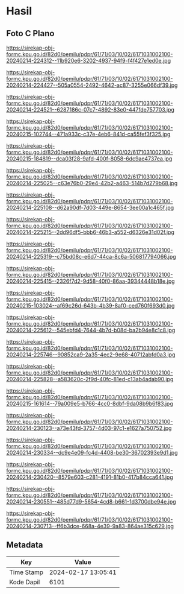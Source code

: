 # Hasil

## Foto C Plano

https://sirekap-obj-formc.kpu.go.id/82d0/pemilu/pdpr/61/71/03/10/02/6171031002100-20240214-224312--11b920e6-3202-4937-94f9-f4f427e1ed0e.jpg

https://sirekap-obj-formc.kpu.go.id/82d0/pemilu/pdpr/61/71/03/10/02/6171031002100-20240214-224427--505a0554-2492-4642-ac87-3255e066df39.jpg

https://sirekap-obj-formc.kpu.go.id/82d0/pemilu/pdpr/61/71/03/10/02/6171031002100-20240214-224521--6287186c-07c7-4892-83e0-447fde757703.jpg

https://sirekap-obj-formc.kpu.go.id/82d0/pemilu/pdpr/61/71/03/10/02/6171031002100-20240215-102744--471a933c-c37e-4eb6-841d-ca55fef3f325.jpg

https://sirekap-obj-formc.kpu.go.id/82d0/pemilu/pdpr/61/71/03/10/02/6171031002100-20240215-184819--dca03f28-9afd-400f-8058-6dc9ae4737ea.jpg

https://sirekap-obj-formc.kpu.go.id/82d0/pemilu/pdpr/61/71/03/10/02/6171031002100-20240214-225025--c63e76b0-29e4-42b2-a463-514b7d279b68.jpg

https://sirekap-obj-formc.kpu.go.id/82d0/pemilu/pdpr/61/71/03/10/02/6171031002100-20240214-225108--d62a90df-7d03-449e-8654-3ee00a1c465f.jpg

https://sirekap-obj-formc.kpu.go.id/82d0/pemilu/pdpr/61/71/03/10/02/6171031002100-20240214-225215--2dd96df5-bbb6-46b3-a552-d6326e31d02f.jpg

https://sirekap-obj-formc.kpu.go.id/82d0/pemilu/pdpr/61/71/03/10/02/6171031002100-20240214-225319--c75bd08c-e6d7-44ca-8c6a-506817794066.jpg

https://sirekap-obj-formc.kpu.go.id/82d0/pemilu/pdpr/61/71/03/10/02/6171031002100-20240214-225415--2326f7d2-9d58-40f0-86aa-39344448b18e.jpg

https://sirekap-obj-formc.kpu.go.id/82d0/pemilu/pdpr/61/71/03/10/02/6171031002100-20240215-103024--af69c26d-643b-4b39-8af0-ced760f693d0.jpg

https://sirekap-obj-formc.kpu.go.id/82d0/pemilu/pdpr/61/71/03/10/02/6171031002100-20240214-225612--545ebfd4-7644-4b7d-b08d-ba2b94e8c1c8.jpg

https://sirekap-obj-formc.kpu.go.id/82d0/pemilu/pdpr/61/71/03/10/02/6171031002100-20240214-225746--90852ca9-2a35-4ec2-9e68-40712abfd0a3.jpg

https://sirekap-obj-formc.kpu.go.id/82d0/pemilu/pdpr/61/71/03/10/02/6171031002100-20240214-225828--a583620c-2f9d-40fc-81ed-c13ab4adab90.jpg

https://sirekap-obj-formc.kpu.go.id/82d0/pemilu/pdpr/61/71/03/10/02/6171031002100-20240215-161614--79a009e5-b766-4cc0-8dbf-9da08b9b6f83.jpg

https://sirekap-obj-formc.kpu.go.id/82d0/pemilu/pdpr/61/71/03/10/02/6171031002100-20240214-230123--a73e43fd-3757-4d03-97c1-e1627a750752.jpg

https://sirekap-obj-formc.kpu.go.id/82d0/pemilu/pdpr/61/71/03/10/02/6171031002100-20240214-230334--dc9e4e09-fc4d-4408-be30-36702393e9d1.jpg

https://sirekap-obj-formc.kpu.go.id/82d0/pemilu/pdpr/61/71/03/10/02/6171031002100-20240214-230420--8579e603-c281-4191-81b0-417b84cca641.jpg

https://sirekap-obj-formc.kpu.go.id/82d0/pemilu/pdpr/61/71/03/10/02/6171031002100-20240214-230551--485d77d9-5654-4cd8-b661-1d3700dbe94e.jpg

https://sirekap-obj-formc.kpu.go.id/82d0/pemilu/pdpr/61/71/03/10/02/6171031002100-20240214-230713--ff6b3dce-668a-4e39-9a83-864ae315c629.jpg


## Metadata

| Key        | Value               |
| ---------- | ------------------- |
| Time Stamp | 2024-02-17 13:05:41 |
| Kode Dapil | 6101                |



